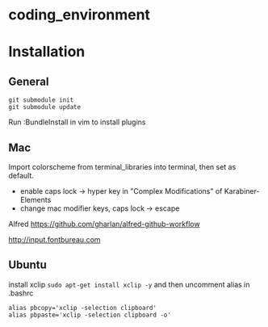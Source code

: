 coding_environment
==================

# Installation

## General
```
git submodule init
git submodule update
```
Run :BundleInstall in vim to install plugins

## Mac

Import colorscheme from terminal_libraries into terminal, then set as default.

- enable caps lock -> hyper key in "Complex Modifications" of Karabiner-Elements
- change mac modifier keys, caps lock -> escape

Alfred
https://github.com/gharlan/alfred-github-workflow

http://input.fontbureau.com

## Ubuntu

install xclip `sudo apt-get install xclip -y` and then uncomment alias in .bashrc
```
alias pbcopy='xclip -selection clipboard'
alias pbpaste='xclip -selection clipboard -o'
```
